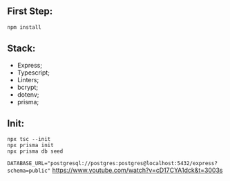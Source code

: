 ## First Step:

```shell
npm install
```

## Stack:

- Express;
- Typescript;
- Linters;
- bcrypt;
- dotenv;
- prisma;

## Init:

```shell
npx tsc --init
npx prisma init
npx prisma db seed
```

`DATABASE_URL="postgresql://postgres:postgres@localhost:5432/express?schema=public"`
https://www.youtube.com/watch?v=cD17CYA1dck&t=3003s
